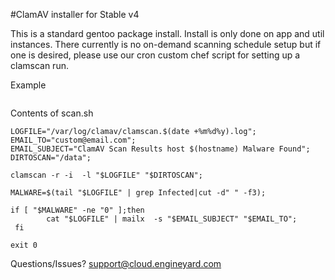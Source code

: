 #ClamAV installer for Stable v4


This is a standard gentoo package install. 
Install is only done on app and util instances.
There currently is no on-demand scanning schedule setup but if one is desired, please use our cron custom chef script for setting up a clamscan run.

Example


```59 23 * * * /usr/local/bin/scan.sh
```


Contents of scan.sh


```#!/bin/bash
LOGFILE="/var/log/clamav/clamscan.$(date +%m%d%y).log";
EMAIL_TO="custom@email.com";
EMAIL_SUBJECT="ClamAV Scan Results host $(hostname) Malware Found";
DIRTOSCAN="/data";

clamscan -r -i  -l "$LOGFILE" "$DIRTOSCAN";

MALWARE=$(tail "$LOGFILE" | grep Infected|cut -d" " -f3);

if [ "$MALWARE" -ne "0" ];then
        cat "$LOGFILE" | mailx  -s "$EMAIL_SUBJECT" "$EMAIL_TO";
 fi

exit 0
```



Questions/Issues?
support@cloud.engineyard.com

